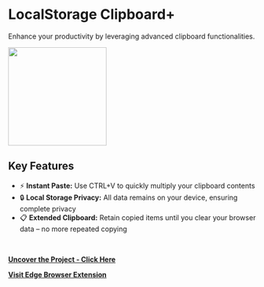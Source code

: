 # LocalStorage Clipboard+
Enhance your productivity by leveraging advanced clipboard functionalities.
<br>

<img src="https://github.com/tobwil/markdown_content/assets/72387477/84577c0f-ef78-4280-97a5-03c4630eab5c" width="200" height="200">
<br>

## Key Features

* ⚡ **Instant Paste:** Use CTRL+V to quickly multiply your clipboard contents
* 🔒 **Local Storage Privacy:** All data remains on your device, ensuring complete privacy
* 📋 **Extended Clipboard:** Retain copied items until you clear your browser data – no more repeated copying
<br>

**[<i class="fa-solid fa-up-right-from-square"></i> Uncover the Project - Click Here](https://a.picoapps.xyz/administration-deal)**

**[<i class="fa-brands fa-edge"></i> Visit Edge Browser Extension](https://microsoftedge.microsoft.com/addons/detail/localstorage-clipboard/pcahepbhdanoejneffecomjnhpmadgcb)**

